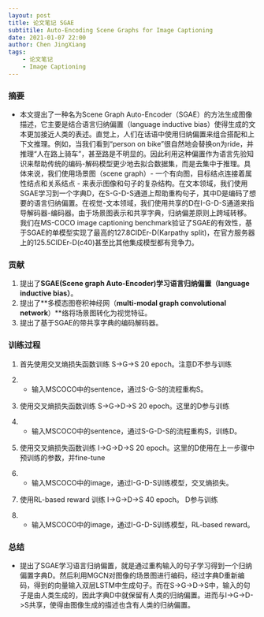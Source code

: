 ```yaml
---
layout: post
title: 论文笔记 SGAE
subtitile: Auto-Encoding Scene Graphs for Image Captioning
date: 2021-01-07 22:00
author: Chen JingXiang
tags:
    - 论文笔记
    - Image Captioning
---
```


### 摘要

+ 本文提出了一种名为Scene Graph Auto-Encoder（SGAE）的方法生成图像描述，它主要是结合语言归纳偏置（language inductive bias）使得生成的文本更加接近人类的表述。直觉上，人们在话语中使用归纳偏置来组合搭配和上下文推理。例如，当我们看到“person on bike”很自然地会替换on为ride，并推理“人在路上骑车”，甚至路是不明显的。因此利用这种偏置作为语言先验知识来帮助传统的编码-解码模型更少地去拟合数据集，而是去集中于推理。具体来说，我们使用场景图（scene graph）- 一个有向图，目标结点连接着属性结点和关系结点 - 来表示图像和句子的复杂结构。在文本领域，我们使用SGAE学习到一个字典D，在S-G-D-S通道上帮助重构句子，其中D是编码了想要的语言归纳偏置。在视觉-文本领域，我们使用共享的D在I-G-D-S通道来指导解码器-编码器。由于场景图表示和共享字典，归纳偏差原则上跨域转移。我们在MS-COCO image captioning benchmark验证了SGAE的有效性，基于SGAE的单模型实现了最高的127.8CIDEr-D(Karpathy split)，在官方服务器上的125.5CIDEr-D(c40)甚至比其他集成模型都有竞争力。

### 贡献

1. 提出了**SGAE(****Scene graph     Auto-Encoder****)**学习**语言归纳偏置（****language     inductive bias****）**。
2. 提出了**多模态图卷积神经网（****multi-modal     graph convolutional network****）**络将场景图转化为视觉特征。
3. 提出了基于SGAE的带共享字典的编码解码器。

### 训练过程

1. 首先使用交叉熵损失函数训练 S->G->S 20     epoch。注意D不参与训练

2. + 输入MSCOCO中的sentence，通过S-G-S的流程重构S。

3. 使用交叉熵损失函数训练 S->G->D->S     20 epoch。这里的D参与训练

4. + 输入MSCOCO中的sentence，通过S-G-D-S的流程重构S，训练D。

5. 使用交叉熵损失函数训练 I->G->D->S     20 epoch。这里的D使用在上一步骤中预训练的参数，并fine-tune

6. + 输入MSCOCO中的image，通过I-G-D-S训练模型，交叉熵损失。

7. 使用RL-based reward 训练     I->G->D->S 40 epoch。 D参与训练

8. + 输入MSCOCO中的image，通过I-G-D-S训练模型，RL-based reward。

### 总结

- 提出了SGAE学习语言归纳偏置，就是通过重构输入的句子学习得到一个归纳偏置字典D。然后利用MGCN对图像的场景图进行编码，经过字典D重新编码，得到的向量输入双层LSTM中生成句子。而在S->G->D->S中，输入的句子是由人类生成的，因此字典D中就保留有人类的归纳偏置。进而与I->G->D->S共享，使得由图像生成的描述也含有人类的归纳偏置。